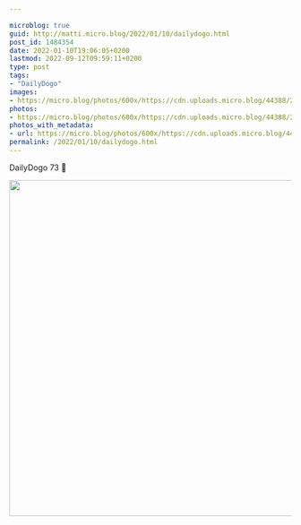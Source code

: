```yaml
---

microblog: true
guid: http://matti.micro.blog/2022/01/10/dailydogo.html
post_id: 1484354
date: 2022-01-10T19:06:05+0200
lastmod: 2022-09-12T09:59:11+0200
type: post
tags:
- "DailyDogo"
images:
- https://micro.blog/photos/600x/https://cdn.uploads.micro.blog/44388/2022/6cce6c0840.jpg
photos:
- https://micro.blog/photos/600x/https://cdn.uploads.micro.blog/44388/2022/6cce6c0840.jpg
photos_with_metadata:
- url: https://micro.blog/photos/600x/https://cdn.uploads.micro.blog/44388/2022/6cce6c0840.jpg
permalink: /2022/01/10/dailydogo.html
---
```

DailyDogo 73 🐶

<img src="/media/uploads/2022/6cce6c0840.jpg" width="600" height="600" alt="" />
